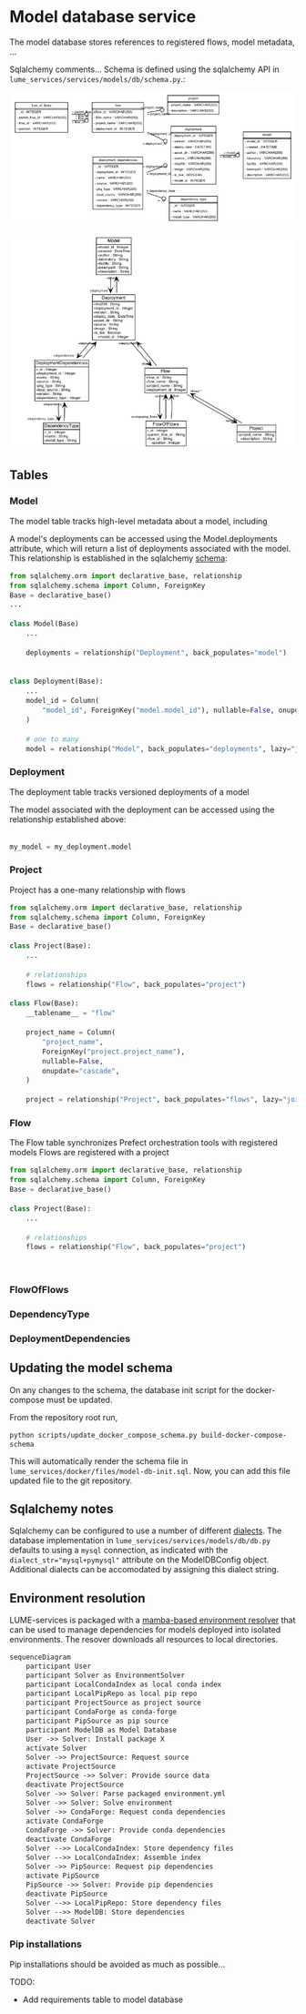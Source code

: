 # Model database service

The model database stores references to registered flows, model metadata, ...

Sqlalchemy comments...
Schema is defined using the sqlalchemy API in `lume_services/services/models/db/schema.py`.:

![schema](../../files/model_db_schema.png)


![uml](../../files/model_db_uml.png)


## Tables





### Model

The model table tracks high-level metadata about a model, including

A model's deployments can be accessed using the Model.deployments attribute, which will return a list of deployments associated with the model. This relationship is established in the sqlalchemy [schema](https://github.com/jacquelinegarrahan/lume-services/blob/main/lume_services/services/models/db/schema.py):

```python
from sqlalchemy.orm import declarative_base, relationship
from sqlalchemy.schema import Column, ForeignKey
Base = declarative_base()
...

class Model(Base)
    ...

    deployments = relationship("Deployment", back_populates="model")


class Deployment(Base):
    ...
    model_id = Column(
        "model_id", ForeignKey("model.model_id"), nullable=False, onupdate="cascade"
    )

    # one to many
    model = relationship("Model", back_populates="deployments", lazy="joined")

```

### Deployment
The deployment table tracks versioned deployments of a model


The model associated with the deployment can be accessed using the relationship established above:

```python

my_model = my_deployment.model

```


### Project

Project has a one-many relationship with flows
```python
from sqlalchemy.orm import declarative_base, relationship
from sqlalchemy.schema import Column, ForeignKey
Base = declarative_base()

class Project(Base):
    ...

    # relationships
    flows = relationship("Flow", back_populates="project")

class Flow(Base):
    __tablename__ = "flow"

    project_name = Column(
        "project_name",
        ForeignKey("project.project_name"),
        nullable=False,
        onupdate="cascade",
    )

    project = relationship("Project", back_populates="flows", lazy="joined")

```



### Flow
The Flow table synchronizes Prefect orchestration tools with registered models
Flows are registered with a project

```python
from sqlalchemy.orm import declarative_base, relationship
from sqlalchemy.schema import Column, ForeignKey
Base = declarative_base()

class Project(Base):
    ...

    # relationships
    flows = relationship("Flow", back_populates="project")




```




### FlowOfFlows

### DependencyType

### DeploymentDependencies


## Updating the model schema
On any changes to the schema, the database init script for the docker-compose must be updated.

From the repository root run,
```
python scripts/update_docker_compose_schema.py build-docker-compose-schema
```

This will automatically render the schema file in `lume_services/docker/files/model-db-init.sql`. Now, you can add this file updated file to the git repository.


## Sqlalchemy notes

Sqlalchemy can be configured to use a number of different [dialects](https://docs.sqlalchemy.org/en/14/dialects/). The database implementation in `lume_services/services/models/db/db.py` defaults to using a `mysql` connection, as indicated with the `dialect_str="mysql+pymysql"` attribute on the ModelDBConfig object. Additional dialects can be accomodated by assigning this dialect string.


## Environment resolution

LUME-services is packaged with a [mamba-based environment resolver](https://mamba.readthedocs.io/en/latest/index.html) that can be used to manage dependencies for models deployed into isolated environments. The resover downloads all resources to local directories.

```mermaid
sequenceDiagram
    participant User
    participant Solver as EnvironmentSolver
    participant LocalCondaIndex as local conda index
    participant LocalPipRepo as local pip repo
    participant ProjectSource as project source
    participant CondaForge as conda-forge
    participant PipSource as pip source
    participant ModelDB as Model Database
    User ->> Solver: Install package X
    activate Solver
    Solver ->> ProjectSource: Request source
    activate ProjectSource
    ProjectSource ->> Solver: Provide source data
    deactivate ProjectSource
    Solver ->> Solver: Parse packaged environment.yml
    Solver ->> Solver: Solve environment
    Solver ->> CondaForge: Request conda dependencies
    activate CondaForge
    CondaForge ->> Solver: Provide conda dependencies
    deactivate CondaForge
    Solver -->> LocalCondaIndex: Store dependency files
    Solver -->> LocalCondaIndex: Assemble index
    Solver ->> PipSource: Request pip dependencies
    activate PipSource
    PipSource ->> Solver: Provide pip dependencies
    deactivate PipSource
    Solver -->> LocalPipRepo: Store dependency files
    Solver -->> ModelDB: Store dependencies
    deactivate Solver

```

### Pip installations
Pip installations should be avoided as much as possible...

TODO:
- Add requirements table to model database
